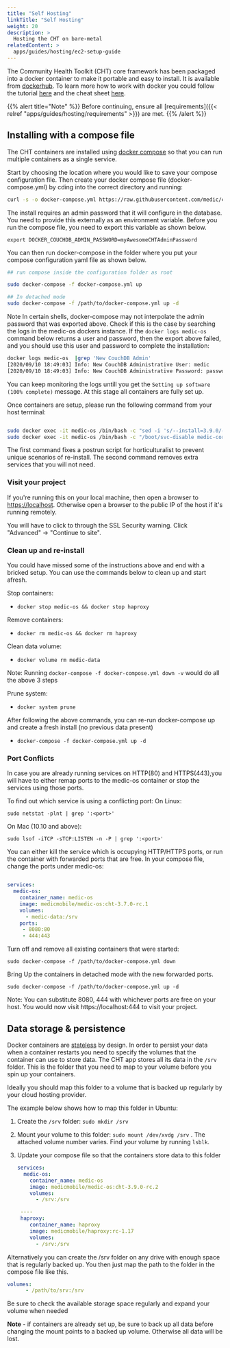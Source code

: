 ```yaml
---
title: "Self Hosting"
linkTitle: "Self Hosting"
weight: 20
description: >
  Hosting the CHT on bare-metal
relatedContent: >
  apps/guides/hosting/ec2-setup-guide
---
```



The Community Health Toolkit (CHT) core framework has been packaged into a docker container to make it portable and easy to install. It is available from [dockerhub](https://hub.docker.com/r/medicmobile/medic-os). To learn more how to work with docker you could follow the tutorial [here](https://docker-curriculum.com/#getting-started) and the cheat sheet [here](https://www.docker.com/sites/default/files/d8/2019-09/docker-cheat-sheet.pdf).  

{{% alert title="Note" %}} Before continuing, ensure all [requirements]({{< relref "apps/guides/hosting/requirements" >}}) are met. {{% /alert %}}

## Installing with a compose file

The CHT containers are installed using [docker compose](https://docs.docker.com/compose/reference/overview/) so that you can run multiple containers  as a single service.

Start by choosing the location where you would like to save your compose configuration file.  Then create your docker compose file (docker-compose.yml) by cding into the correct directory and running:

```bash
curl -s -o docker-compose.yml https://raw.githubusercontent.com/medic/cht-infrastructure/master/self-hosting/main/docker-compose.yml

```


The install requires an admin password that it will configure in the database. You need to provide this externally as an environment variable. Before you run the compose file, you need to export this variable as shown below.

`export DOCKER_COUCHDB_ADMIN_PASSWORD=myAwesomeCHTAdminPassword`

You can then run docker-compose in the folder where you put your compose configuration yaml file as shown below.

```bash
## run compose inside the configuration folder as root 

sudo docker-compose -f docker-compose.yml up 

## In detached mode 
sudo docker-compose -f /path/to/docker-compose.yml up -d

```

Note In certain shells, docker-compose may not interpolate the admin password that was exported above. Check if this is the case by searching the logs in the medic-os dockers instance. If the `docker logs medic-os` command below returns a user and password, then the export above failed, and you should use this user and password to complete the installation:

```bash
docker logs medic-os  |grep 'New CouchDB Admin'
[2020/09/10 18:49:03] Info: New CouchDB Administrative User: medic
[2020/09/10 18:49:03] Info: New CouchDB Administrative Password: password

```
You can keep monitoring the logs untill you get the `Setting up software (100% complete)` message. At this stage all containers are fully set up. 


Once containers are setup, please run the following command from your host terminal:

```bash

sudo docker exec -it medic-os /bin/bash -c "sed -i 's/--install=3.9.0/--complete-install/g' /srv/scripts/horticulturalist/postrun/horticulturalist"
sudo docker exec -it medic-os /bin/bash -c "/boot/svc-disable medic-core openssh && /boot/svc-disable medic-rdbms && /boot/svc-disable medic-couch2pg"

```

The first command fixes a postrun script for horticulturalist to prevent unique scenarios of re-install. The second command removes extra services that you will not need.

### Visit your project

If you're running this on your local machine, then open a browser to [https://localhost](https://localhost). Otherwise open a browser to the public IP of the host if it's running remotely.

You will have to click to through the SSL Security warning. Click "Advanced" -> "Continue to site".


### Clean up and re-install

You could have missed some of the instructions above and end with a bricked setup.  You can use the commands below to clean up and start afresh.

Stop containers:

- `docker stop medic-os && docker stop haproxy`

Remove containers:

- `docker rm medic-os && docker rm haproxy`

Clean data volume:

- `docker volume rm medic-data`

Note: Running `docker-compose -f docker-compose.yml down -v`  would do all the above 3 steps

Prune system:

- `docker system prune`

After following the above commands, you can re-run docker-compose up and create a fresh install (no previous data present)

- `docker-compose -f docker-compose.yml up -d`

### Port Conflicts

In case you are already running services on HTTP(80) and HTTPS(443),you will have to either remap ports to the medic-os container or stop the services using those ports.

To find out which service is using a conflicting port: On Linux:

`sudo netstat -plnt | grep ':<port>'`

On Mac (10.10 and above):

`sudo lsof -iTCP -sTCP:LISTEN -n -P | grep ':<port>'` 

You can either kill the service which is occupying HTTP/HTTPS ports, or run the container with forwarded ports that are free. In your compose file, change the ports under medic-os:

```yaml

services:
  medic-os:
    container_name: medic-os
    image: medicmobile/medic-os:cht-3.7.0-rc.1
    volumes:
      - medic-data:/srv
    ports:
     - 8080:80
     - 444:443

```

Turn off and remove all existing containers that were started:

 `sudo docker-compose -f /path/to/docker-compose.yml down`

Bring Up the containers in detached mode with the new forwarded ports.

 `sudo docker-compose -f /path/to/docker-compose.yml up -d`

Note: You can  substitute 8080, 444 with whichever ports are free on your host. You would now visit https://localhost:444 to visit your project.


## Data storage & persistence

Docker containers are [stateless](https://www.redhat.com/en/topics/cloud-native-apps/stateful-vs-stateless) by design.  In order to persist your data when a container restarts you need to specify  the volumes that the container can use to store data. The CHT app stores all its data in the `/srv` folder.  This is the folder that you need to map to your volume before you spin up your containers. 

Ideally you should map this folder to a volume that is backed up regularly by your cloud hosting provider.

The example below shows how to map this folder in Ubuntu:

1. Create the `/srv` folder: `sudo mkdir /srv` 
1. Mount your volume to this folder: `sudo mount /dev/xvdg /srv` . The attached volume number varies. Find your volume by running `lsblk`.
1. Update your compose file  so that the containers store data to this folder
    
    ```yaml
    services:
      medic-os:
        container_name: medic-os
        image: medicmobile/medic-os:cht-3.9.0-rc.2
        volumes:
          - /srv:/srv
    
     ----
     haproxy:
        container_name: haproxy
        image: medicmobile/haproxy:rc-1.17
        volumes:
          - /srv:/srv 
    ```

Alternatively  you can create the /srv folder on any drive with enough space that is regularly backed up. You then just map the path to the folder in the compose file like this.

```yaml
volumes:
      - /path/to/srv:/srv
```

Be sure to check the available storage space regularly and expand your volume when needed

**Note** - if  containers are already set up, be sure to back up all data before changing the mount points to a backed up volume. Otherwise all data will be lost. 
